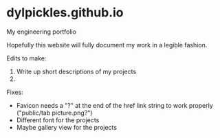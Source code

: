 # dylpickles.github.io
My engineering portfolio

Hopefully this website will fully document my work in a legible fashion. 

Edits to make:
1. Write up short descriptions of my projects 
2. 


Fixes: 
 - Favicon needs a "?" at the end of the href link string to work properly ("public/tab picture.png?")
 - Different font for the projects
 - Maybe gallery view for the projects

 